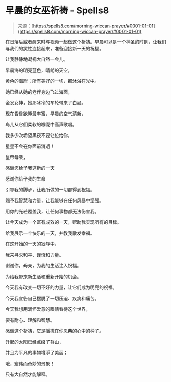 <!--yml

类别：未分类

日期：2024-06-12 19:56:31

-->

# 早晨的女巫祈祷 - Spells8

> 来源：[https://spells8.com/morning-wiccan-prayer/#0001-01-01](https://spells8.com/morning-wiccan-prayer/#0001-01-01)

在日落后或者醒来时与视频一起做这个祈祷。早晨可以是一个神圣的时刻，让我们与我们的灵性连接起来，准备迎接新一天的祝福。

让我静静地凝视大自然一会儿。

早晨海的明亮蓝色，晴朗的天空，

黄色的海岸；所有美好的一切，都沐浴在光中。

她已经从她的老伴身边飞过海面，

金发女神，她那冰冷的车轮带来了白昼。

现在昏昏欲睡最丰富，早晨的空气清新，

鸟儿从它们柔软的喉咙中高声歌唱。

我多少次希望黑夜不要让位给你，

星星不会在你面前消逝！

皇帝母亲，

感谢您给予我这新的一天

感谢你给予我的生命

引导我的脚步，让我所做的一切都得到祝福。

赐予我智慧和力量，让我能够在任何风暴中坚强。

用你的光芒覆盖我，让任何事物都无法伤害我。

让今天成为一个富有成效的一天，帮助我实现所有的目标。

给我展示一个快乐的一天，并教我散发幸福。

在这开始的一天的寂静中，

我来寻求和平、谨慎和力量。

谢谢你，母亲，为我的生活注入祝福。

为给我带来新生活和重新开始的机会。

今天我有改变一切不好的力量，让它们成为明亮的祝福。

今天我宣告自己摆脱了一切压迫、疾病和痛苦。

今天我想用满怀爱意的眼睛看待这个世界，

要有耐心、理解和智慧。

感谢这个祈祷，它是播撒在你恩典的心中的种子。

升起的太阳已经点缀了群山，

并且为平凡的事物增添了美丽；

哦，宏伟而奇妙的景象！

只有大自然才能解释。
